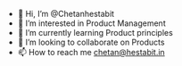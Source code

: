 - 👋 Hi, I’m @Chetanhestabit
- 👀 I’m interested in Product Management
- 🌱 I’m currently learning Product principles
- 💞️ I’m looking to collaborate on Products
- 📫 How to reach me chetan@hestabit.in

<!---
Chetanhestabit/Chetanhestabit is a ✨ special ✨ repository because its `README.md` (this file) appears on your GitHub profile.
You can click the Preview link to take a look at your changes.
--->
